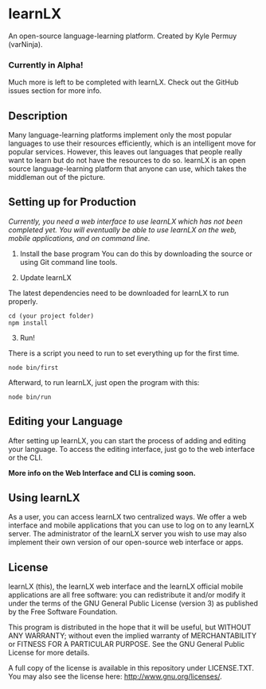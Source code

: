 # learnLX
An open-source language-learning platform.
Created by Kyle Permuy (varNinja).

### Currently in Alpha!
Much more is left to be completed with learnLX. Check out the GitHub issues section for more info.

## Description
Many language-learning platforms implement only the most popular languages to use their resources efficiently, which is an intelligent move for popular services. However, this leaves out languages that people really want to learn but do not have the resources to do so. learnLX is an open source language-learning platform that anyone can use, which takes the middleman out of the picture.

## Setting up for Production
*Currently, you need a web interface to use learnLX which has not been completed yet. You will eventually be able to use learnLX on the web, mobile applications, and on command line.*

1. Install the base program
You can do this by downloading the source or using Git command line tools.

2. Update learnLX

The latest dependencies need to be downloaded for learnLX to run properly.

    cd (your project folder)
    npm install

3. Run!

There is a script you need to run to set everything up for the first time.

    node bin/first

Afterward, to run learnLX, just open the program with this:

    node bin/run

## Editing your Language
After setting up learnLX, you can start the process of adding and editing your language. To access the editing interface, just go to the web interface or the CLI.

**More info on the Web Interface and CLI is coming soon.**

## Using learnLX
As a user, you can access learnLX two centralized ways. We offer a web interface and mobile applications that you can use to log on to any learnLX server.
The administrator of the learnLX server you wish to use may also implement their own version of our open-source web interface or apps.

## License
learnLX (this), the learnLX web interface and the learnLX official mobile applications are all free software: you can redistribute it and/or modify it under the terms of the GNU General Public License (version 3) as published by the Free Software Foundation.

This program is distributed in the hope that it will be useful, but WITHOUT ANY WARRANTY; without even the implied warranty of MERCHANTABILITY or FITNESS FOR A PARTICULAR PURPOSE. See the GNU General Public License for more details.

A full copy of the license is available in this repository under LICENSE.TXT.
You may also see the license here: <http://www.gnu.org/licenses/>.

